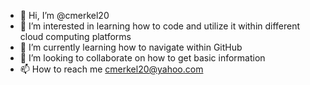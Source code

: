 - 👋 Hi, I’m @cmerkel20
- 👀 I’m interested in learning how to code and utilize it within different cloud computing platforms
- 🌱 I’m currently learning how to navigate within GitHub
- 💞️ I’m looking to collaborate on how to get basic information
- 📫 How to reach me cmerkel20@yahoo.com

<!---
cmerkel20/cmerkel20 is a ✨ special ✨ repository because its `README.md` (this file) appears on your GitHub profile.
You can click the Preview link to take a look at your changes.
--->
